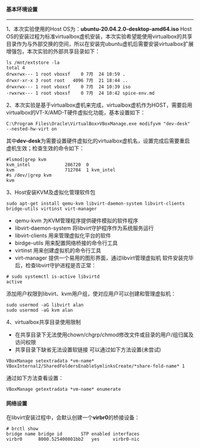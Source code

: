 #### 基本环境设置
----
1、本次实验使用的Host OS为：**ubuntu-20.04.2.0-desktop-amd64.iso**
Host OS的安装过程为标准virtualbox虚机安装，本次实验希望能使用virtualbox的共享目录作为与外部交换的空间，所以在安装完ubuntu虚机后需要安装virtualbox扩展增强包，本次实验的外部共享目录如下：
```
ls /mnt/extstore -la
total 4
drwxrwx--- 1 root vboxsf    0 7月  24 10:59 .
drwxr-xr-x 3 root root   4096 7月  21 18:44 ..
drwxrwx--- 1 root vboxsf    0 7月  24 10:39 iso
-rwxrwx--- 1 root vboxsf    0 7月  24 10:42 spice-env.md
```

2、本次实验是基于virtualbox虚机来完成，virtualbox虚机作为HOST，需要启用virtualbox的VT-X/AMD-T硬件虚拟化功能，基本设置如下：
```
C:\Program Files\Oracle\VirtualBox>VBoxManage.exe modifyvm "dev-desk" --nested-hw-virt on
```
其中**dev-desk**为需要设置硬件虚拟化的virtualbox虚机名，设置完成后需要重启虚机生效；检查生效的命令如下：
```
#lsmod|grep kvm
kvm_intel             286720  0
kvm                   712704  1 kvm_intel
#s /dev/|grep kvm
kvm
```

3、Host安装KVM及虚拟化管理软件包
```
sudo apt-get install qemu-kvm libvirt-daemon-system libvirt-clients bridge-utils virtinst virt-manager
```
* qemu-kvm 为KVM管理程序提供硬件模拟的软件程序
* libvirt-daemon-system 将libvirt守护程序作为系统服务运行
* libvirt-clients 用来管理虚拟化平台的软件
* birdge-utils 用来配置网络桥接的命令行工具
* virtinst 用来创建虚拟机的命令行工具
* virt-manager 提供一个易用的图形界面，通过libvirt管理虚拟机
软件安装完毕后，检查libvirt守护进程是否正常：
```
# sudo systemctl is-active libvirtd
active
```
添加用户权限到libvirt、kvm用户组，使对应用户可以创建和管理虚拟机：
```
sudo usermod -aG libvirt alan
sudo usermod -aG kvm alan
```

4、virtualbox共享目录使用限制
* 在共享目录下无法使用chown/chgrp/chmod修改文件或目录的用户/组归属及访问权限
* 共享目录下缺省无法设置软链接
可以通过如下方法设置(未尝试)
```
VBoxManage setextradata *vm-name* VBoxInternal2/SharedFoldersEnableSymlinksCreate/*share-fold-name* 1
```
通过如下方法查看设置：
```
VBoxManage getextradata *vm-name* enumerate
```

#### 网络设置
在libvirt安装过程中，会默认创建一个**virbr0**的桥接设备：
```
# brctl show
bridge name	bridge id		STP enabled	interfaces
virbr0		8000.525400801bb2	yes		virbr0-nic
```

